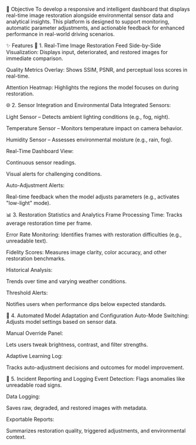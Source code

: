 🧠 Objective
To develop a responsive and intelligent dashboard that displays real-time image restoration alongside environmental sensor data and analytical insights. This platform is designed to support monitoring, automatic parameter adjustments, and actionable feedback for enhanced performance in real-world driving scenarios.

✨ Features
📸 1. Real-Time Image Restoration Feed
Side-by-Side Visualization: Displays input, deteriorated, and restored images for immediate comparison.

Quality Metrics Overlay: Shows SSIM, PSNR, and perceptual loss scores in real-time.

Attention Heatmap: Highlights the regions the model focuses on during restoration.

🌐 2. Sensor Integration and Environmental Data
Integrated Sensors:

Light Sensor – Detects ambient lighting conditions (e.g., fog, night).

Temperature Sensor – Monitors temperature impact on camera behavior.

Humidity Sensor – Assesses environmental moisture (e.g., rain, fog).

Real-Time Dashboard View:

Continuous sensor readings.

Visual alerts for challenging conditions.

Auto-Adjustment Alerts:

Real-time feedback when the model adjusts parameters (e.g., activates "low-light" mode).

📊 3. Restoration Statistics and Analytics
Frame Processing Time: Tracks average restoration time per frame.

Error Rate Monitoring: Identifies frames with restoration difficulties (e.g., unreadable text).

Fidelity Scores: Measures image clarity, color accuracy, and other restoration benchmarks.

Historical Analysis:

Trends over time and varying weather conditions.

Threshold Alerts:

Notifies users when performance dips below expected standards.

🔧 4. Automated Model Adaptation and Configuration
Auto-Mode Switching: Adjusts model settings based on sensor data.

Manual Override Panel:

Lets users tweak brightness, contrast, and filter strengths.

Adaptive Learning Log:

Tracks auto-adjustment decisions and outcomes for model improvement.

📁 5. Incident Reporting and Logging
Event Detection: Flags anomalies like unreadable road signs.

Data Logging:

Saves raw, degraded, and restored images with metadata.

Exportable Reports:

Summarizes restoration quality, triggered adjustments, and environmental context.



